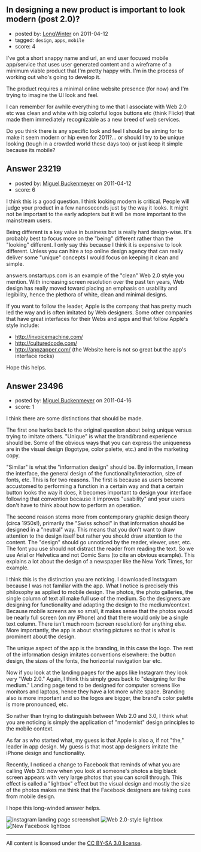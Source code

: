## In designing a new product is important to look modern (post 2.0)?

- posted by: [LongWinter](https://stackexchange.com/users/-1/8540-longwinter) on 2011-04-12
- tagged: `design`, `apps`, `mobile`
- score: 4

I've got a short snappy name and url, an end user focused mobile app/service that uses user generated content and a wireframe of a minimum viable product that I'm pretty happy with. I'm in the process of working out who's going to develop it.

The product requires a minimal online website presence (for now) and I'm trying to imagine the UI look and feel.

I can remember for awhile everything to me that I associate with Web 2.0 etc was clean and white with big colorful logos buttons etc (think Flickr) that made them immediately recognizable as a new breed of web services. 

Do you think there is any specific look and feel I should be aiming for to make it seem modern or hip even for 2011?... or should I try to be unique looking (tough in a crowded world these days too) or just keep it simple because its  mobile?


## Answer 23219

- posted by: [Miguel Buckenmeyer](https://stackexchange.com/users/-1/2383-miguel-buckenmeyer) on 2011-04-12
- score: 6

I think this is a good question. I think looking modern is critical. People will judge your product in a few nanoseconds just by the way it looks. It might not be important to the early adopters but it will be more important to the mainstream users.

Being different is a key value in business but is really hard design-wise. It's probably best to focus more on the "being" different rather than the "looking" different. I only say this because I think it is expensive to look different. Unless you can hire a top online design agency that can really deliver some "unique" concepts I would focus on keeping it clean and simple. 

answers.onstartups.com is an example of the "clean" Web 2.0 style you mention. With increasing screen resolution over the past ten years, Web design has really moved toward placing an emphasis on usability and legibility, hence the plethora of white, clean and minimal designs.

If you want to follow the leader, Apple is the company that has pretty much led the way and is often imitated by Web designers. Some other companies that have great interfaces for their Webs and apps and that follow Apple's style include:

 - http://invoicemachine.com/
 - http://culturedcode.com/ 
 - http://appzapper.com/ (the Website here is not so great but the app's interface rocks)

Hope this helps.




## Answer 23496

- posted by: [Miguel Buckenmeyer](https://stackexchange.com/users/-1/2383-miguel-buckenmeyer) on 2011-04-16
- score: 1

<p>I think there are some distinctions that should be made. </p>

<p>The first one harks back to the original question about being unique versus trying to imitate others. "Unique" is what the brand/brand experience should be. Some of the obvious ways that you can express the uniqueness are in the visual design (logotype, color palette, etc.) and in the marketing copy.</p>

<p>"Similar" is what the "information design" should be. By information, I mean the interface, the general design of the functionality/interaction, size of fonts, etc. This is for two reasons. The first is because as users become accustomed to performing a function in a certain way and that a certain button looks the way it does, it becomes important to design your interface following that convention because it improves "usability" and your users don't have to think about how to perform an operation. </p>

<p>The second reason stems more from contemporary graphic design theory (circa 1950s!), primarily the "Swiss school" in that information should be designed in a "neutral" way. This means that you don't want to draw attention to the design itself but rather you should draw attention to the content. The "design" should go unnoticed by the reader, viewer, user, etc. The font you use should not distract the reader from reading the text. So we use Arial or Helvetica and not Comic Sans (to cite an obvious example). This explains a lot about the design of a newspaper like the New York Times, for example. </p>

<p>I think this is the distinction you are noticing. I downloaded Instagram because I was not familiar with the app. What I notice is precisely this philosophy as applied to mobile design. The photos, the photo galleries, the single column of text all make full use of the medium. So the designers are designing for functionality and adapting the design to the medium/context. Because mobile screens are so small, it makes sense that the photos would be nearly full screen (on my iPhone) and that there would only be a single text column. There isn't much room (screen resolution) for anything else. More importantly, the app is about sharing pictures so that is what is prominent about the design.  </p>

<p>The unique aspect of the app is the branding, in this case the logo. The rest of the information design imitates conventions elsewhere: the button design, the sizes of the fonts, the horizontal navigation bar etc.</p>

<p>Now if you look at the landing pages for the apps like Instagram they look very "Web 2.0." Again, I think this simply goes back to "designing for the medium." Landing page tend to be designed for computer screens like monitors and laptops, hence they have a lot more white space. Branding also is more important and so the logos are bigger, the brand's color palette is more pronounced, etc.</p>

<p>So rather than trying to distinguish between Web 2.0 and 3.0, I think what you are noticing is simply the application of "modernist" design principles to the mobile context. </p>

<p>As far as who started what, my guess is that Apple is also a, if not "the," leader in app design. My guess is that most app designers imitate the iPhone design and functionality.</p>

<p>Recently, I noticed a change to Facebook that reminds of what you are calling Web 3.0: now when you look at someone's photos a big black screen appears with very large photos that you can scroll through. This effect is called a "lightbox" effect but the visual design and mostly the size of the photos makes me think that the Facebook designers are taking cues from mobile design.</p>

<p>I hope this long-winded answer helps. </p>

<p><img src="http://i.stack.imgur.com/oxw7Y.jpg" alt="instagram landing page screenshot">
<img src="http://i.stack.imgur.com/VLRWJ.jpg" alt="Web 2.0-style lightbox">
<img src="http://i.stack.imgur.com/x0DFA.jpg" alt="New Facebook lightbox"></p>




---

All content is licensed under the [CC BY-SA 3.0 license](https://creativecommons.org/licenses/by-sa/3.0/).
